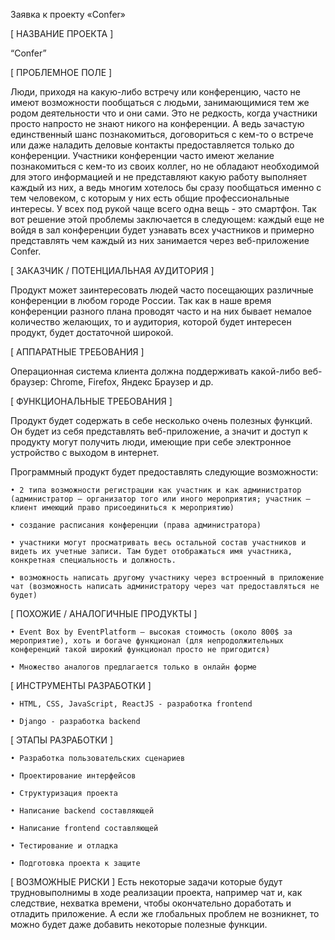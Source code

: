 Заявка к проекту «Confer»

[ НАЗВАНИЕ ПРОЕКТА ]

“Confer”

[ ПРОБЛЕМНОЕ ПОЛЕ ]

Люди, приходя на какую-либо встречу или конференцию, часто не имеют возможности пообщаться с людьми, занимающимися тем же родом деятельности что и они сами. Это не редкость, когда участники просто напросто не знают никого на конференции. А ведь зачастую единственный шанс познакомиться,  договориться с кем-то о встрече или даже наладить деловые контакты предоставляется только до конференции. Участники конференции часто имеют желание познакомиться с кем-то из своих коллег, но не обладают необходимой для этого информацией и не представляют какую работу выполняет каждый из них, а ведь многим хотелось бы сразу пообщаться именно с тем человеком, с которым у них есть общие профессиональные интересы. У всех под рукой чаще всего одна вещь - это смартфон. Так вот решение этой проблемы заключается в следующем: каждый еще не войдя в зал конференции будет узнавать всех участников и примерно представлять чем каждый из них занимается через веб-приложение Confer.

[ ЗАКАЗЧИК / ПОТЕНЦИАЛЬНАЯ АУДИТОРИЯ ]

Продукт может заинтересовать людей часто посещающих различные конференции в любом городе России. Так как в наше время конференции разного плана проводят часто и на них бывает немалое количество желающих, то и аудитория, которой будет интересен продукт, будет достаточной широкой.

[ АППАРАТНЫЕ ТРЕБОВАНИЯ ]

Операционная система клиента должна поддерживать какой-либо веб-браузер: Chrome, Firefox, Яндекс Браузер и др.

[ ФУНКЦИОНАЛЬНЫЕ ТРЕБОВАНИЯ ]

Продукт будет содержать в себе несколько очень полезных функций. Он будет из себя представлять веб-приложение, а значит и доступ к продукту могут получить люди, имеющие при себе электронное устройство с выходом в интернет.

Программный продукт будет предоставлять следующие возможности:

    • 2 типа возможности регистрации как участник и как администратор (администратор — организатор того или иного мероприятия; участник — клиент имеющий право присоединиться к мероприятию)
    
    • создание расписания конференции (права администратора)
    
    • участники могут просматривать весь остальной состав участников и видеть их учетные записи. Там будет отображаться имя участника, конкретная специальность и должность.
    
    • возможность написать другому участнику через встроенный в приложение чат (возможность написать администратору через чат предоставляться не будет)

[ ПОХОЖИЕ / АНАЛОГИЧНЫЕ ПРОДУКТЫ ]

    • Event Box by EventPlatform – высокая стоимость (около 800$ за мероприятие), хоть и богаче функционал (для непродолжительных конференций такой широкий функционал просто не пригодится)
    
    • Множество аналогов предлагается только в онлайн форме

[ ИНСТРУМЕНТЫ РАЗРАБОТКИ ]

    • HTML, CSS, JavaScript, ReactJS - разработка frontend
    
    • Django - разработка backend

[ ЭТАПЫ РАЗРАБОТКИ ]

    • Разработка пользовательских сценариев
    
    • Проектирование интерфейсов
    
    • Структуризация проекта
    
    • Написание backend составляющей
    
    • Написание frontend составляющей
    
    • Тестирование и отладка
    
    • Подготовка проекта к защите

[ ВОЗМОЖНЫЕ РИСКИ ]
Есть некоторые задачи которые будут трудновыполнимы в ходе реализации проекта, например чат и, как следствие, нехватка времени, чтобы окончательно доработать и отладить приложение. А если же глобальных проблем не возникнет, то можно будет даже добавить некоторые полезные функции.
